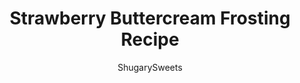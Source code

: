 ---
layout: ../../layouts/MarkdownPostLayout.astro
title: Strawberry Buttercream Frosting Recipe
author: ShugarySweets
pubDate: 2021-04-29
description: "The search for the best Strawberry Frosting recipe is over! This homemade buttercream is made with freeze dried strawberries for natural berry flavor. Pipe onto cupcakes, roll into cake balls, spread over a cake, or just eat with a spoon. Strawberry heaven!"
image_url: https://www.shugarysweets.com/wp-content/uploads/2021/08/strawberry-frosting-facebook.jpg
tags: ["Basics","American"]
calories: 141
protein: 0
carbohydrates: 19
fats: 8
fiber: 0
ingredients: ["1 oz freeze dried strawberries","1 cup unsalted butter, softened","4 cups powdered sugar","3 Tablespoons milk","1 teaspoon vanilla extract"]
serves: 24
time: "10 minutes"
prepTime: "10 minutes"
instructions: ["In a food processor, pulse freeze dried strawberries until fine crumbs. Set aside.","In a large mixing bowl with whisk attachment, beat butter for 2-3 minutes until pale in color (scrape down the sides of the bowl as needed).","Add in powdered sugar, milk, vanilla, and strawberry crumbs.","Beat an additional 2-3 minutes until well blended, and fluffy. Add in more milk if needed to achieve the consistency you want."]
nutrition: ["141 calories","19 grams carbohydrates","20 milligrams cholesterol","8 grams fat","0 grams fiber","0 grams protein","5 grams saturated fat","2 grams sodium","18 grams sugar","0 grams trans fat","3 grams unsaturated fat"]
---